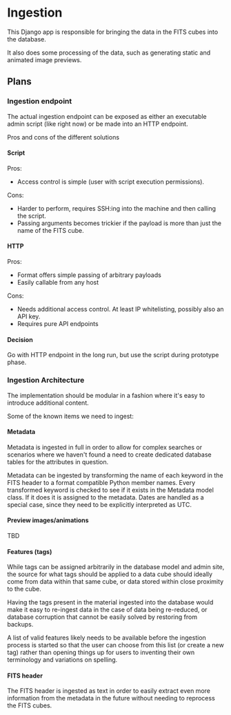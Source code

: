 # Ingestion

This Django app is responsible for bringing the data in the FITS cubes into the database.

It also does some processing of the data, such as generating static and animated image previews.

## Plans

### Ingestion endpoint

The actual ingestion endpoint can be exposed as either an executable admin script (like right now) or be made into an
HTTP endpoint.

Pros and cons of the different solutions

#### Script

Pros:

* Access control is simple (user with script execution permissions).

Cons:

* Harder to perform, requires SSH:ing into the machine and then calling the script.
* Passing arguments becomes trickier if the payload is more than just the name of the FITS cube.

#### HTTP

Pros:

* Format offers simple passing of arbitrary payloads
* Easily callable from any host

Cons:

* Needs additional access control. At least IP whitelisting, possibly also an API key.
* Requires pure API endpoints

#### Decision

Go with HTTP endpoint in the long run, but use the script during prototype phase. 

### Ingestion Architecture

The implementation should be modular in a fashion where it's easy to introduce additional content. 

Some of the known items we need to ingest:

#### Metadata

Metadata is ingested in full in order to allow for complex searches or scenarios where we haven't found a need to
create dedicated database tables for the attributes in question.

Metadata can be ingested by transforming the name of each keyword in the FITS header to a format compatible Python
member names. Every transformed keyword is checked to see if it exists in the Metadata model class. If it does it is
assigned to the metadata. Dates are handled as a special case, since they need to be explicitly interpreted as UTC. 

#### Preview images/animations

TBD

#### Features (tags)

While tags can be assigned arbitrarily in the database model and admin site, the source for what tags should be applied
to a data cube should ideally come from data within that same cube, or data stored within close proximity to the cube.

Having the tags present in the material ingested into the database would make it easy to re-ingest data in the case of
data being re-reduced, or database corruption that cannot be easily solved by restoring from backups.

A list of valid features likely needs to be available before the ingestion process is started so that the user can
choose from this list (or create a new tag) rather than opening things up for users to inventing their own terminology
and variations on spelling.

#### FITS header

The FITS header is ingested as text in order to easily extract even more information from the metadata in the future
without needing to reprocess the FITS cubes. 
